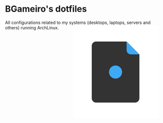 # BGameiro's dotfiles
All configurations related to my systems (desktops, laptops, servers and others) running ArchLinux. <img style="float: right;" src="dotfiles-logo.png">
